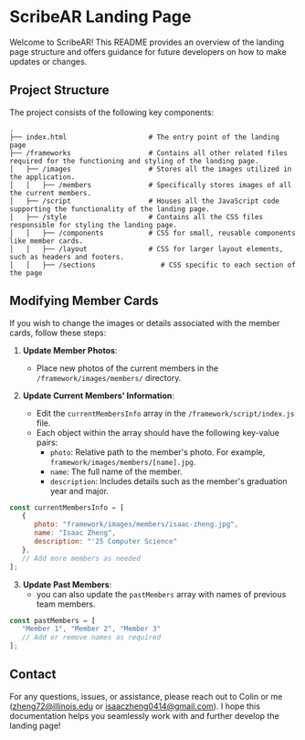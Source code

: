 # ScribeAR Landing Page

Welcome to ScribeAR! This README provides an overview of the landing page structure and offers guidance for future developers on how to make updates or changes.

## Project Structure

The project consists of the following key components:

    .
    ├── index.html                    # The entry point of the landing page
    ├── /frameworks                   # Contains all other related files required for the functioning and styling of the landing page.
    │   ├── /images                   # Stores all the images utilized in the application.
    │   │   ├── /members              # Specifically stores images of all the current members.
    │   ├── /script                   # Houses all the JavaScript code supporting the functionality of the landing page.
    │   ├── /style                    # Contains all the CSS files responsible for styling the landing page.
    │   │   ├── /components           # CSS for small, reusable components like member cards.
    │   │   ├── /layout               # CSS for larger layout elements, such as headers and footers.
    │   │   ├── /sections                # CSS specific to each section of the page


## Modifying Member Cards

If you wish to change the images or details associated with the member cards, follow these steps:

1. **Update Member Photos**:
   - Place new photos of the current members in the `/framework/images/members/` directory.

2. **Update Current Members' Information**:
   - Edit the `currentMembersInfo` array in the `/framework/script/index.js` file.
   - Each object within the array should have the following key-value pairs:
     - `photo`: Relative path to the member's photo. For example, `framework/images/members/[name].jpg`.
     - `name`: The full name of the member.
     - `description`: Includes details such as the member's graduation year and major.

```javascript
const currentMembersInfo = [
   { 
      photo: "framework/images/members/isaac-zheng.jpg", 
      name: "Isaac Zheng", 
      description: "'25 Computer Science" 
   },
   // Add more members as needed
];
```

3. **Update Past Members**:
   - you can also update the `pastMembers` array with names of previous team members.

```javascript
const pastMembers = [
   "Member 1", "Member 2", "Member 3"
   // Add or remove names as required
];
```

## Contact

For any questions, issues, or assistance, please reach out to Colin or me (zheng72@illinois.edu or isaaczheng0414@gmail.com). I hope this documentation helps you seamlessly work with and further develop the landing page!
